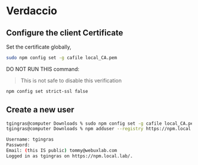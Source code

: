 # Verdaccio

## Configure the client Certificate

Set the certificate globally,

```bash
sudo npm config set -g cafile local_CA.pem
```

DO NOT RUN THIS command:

> This is not safe to disable this verification

```bash
npm config set strict-ssl false
```

## Create a new user

```bash
tgingras@computer Downloads % sudo npm config set -g cafile local_CA.pem
tgingras@computer Downloads % npm adduser --registry https://npm.local.lab

Username: tgingras
Password:
Email: (this IS public) tommy@webuxlab.com
Logged in as tgingras on https://npm.local.lab/.
```
